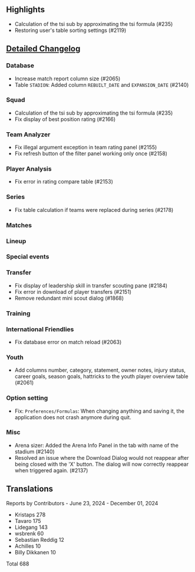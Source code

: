 ## Highlights

* Calculation of the tsi sub by approximating the tsi formula (#235)
* Restoring user's table sorting settings (#2119)

## [Detailed Changelog](https://github.com/ho-dev/HattrickOrganizer/issues?q=milestone%3A9.0)

### Database

* Increase match report column size (#2065)
* Table `STADION`: Added column `REBUILT_DATE` and `EXPANSION_DATE` (#2140)

### Squad

* Calculation of the tsi sub by approximating the tsi formula (#235)
* Fix display of best position rating (#2166)

### Team Analyzer
* Fix illegal argument exception in team rating panel (#2155)
* Fix refresh button of the filter panel working only once (#2158) 

### Player Analysis
* Fix error in rating compare table (#2153)

### Series
* Fix table calculation if teams were replaced during series (#2178)

### Matches

### Lineup

### Special events

### Transfer
* Fix display of leadership skill in transfer scouting pane (#2184)
* Fix error in download of player transfers (#2151)
* Remove redundant mini scout dialog (#1868)

### Training

### International Friendlies

* Fix database error on match reload (#2063)

### Youth
* Add columns number, category, statement, owner notes, injury status, career goals, season goals, hattricks to the youth player overview table (#2061)

### Option setting
* Fix: `Preferences/Formulas`: When changing anything and saving it, the application does not crash anymore during quit.

### Misc

* Arena sizer: Added the Arena Info Panel in the tab with name of the stadium (#2140)
* Resolved an issue where the Download Dialog would not reappear after being closed with the 'X' button. The dialog will now correctly reappear when triggered again. (#2137)

## Translations

Reports by Contributors - June 23, 2024 - December 01, 2024

* Kristaps 278
* Tavaro 175
* Lidegang 143
* wsbrenk 60
* Sebastian Reddig 12
* Achilles 10
* Billy Dikkanen 10

Total 688